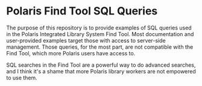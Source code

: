 # Polaris Find Tool SQL Queries
The purpose of this repository is to provide examples of SQL queries used in the Polaris Integrated Library System Find Tool. Most documentation and user-provided examples target those with access to server-side management. Those queries, for the most part, are not compatible with the Find Tool, which more Polaris users have access to.

SQL searches in the Find Tool are a powerful way to do advanced searches, and I think it's a shame that more Polaris library workers are not empowered to use them.

